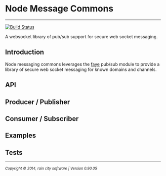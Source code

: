 # Node Message Commons
- - -

[![Build Status](https://travis-ci.org/darrylwest/node-messaging-commons.svg?branch=master)](https://travis-ci.org/darrylwest/node-messaging-commons)

A websocket library of pub/sub support for secure web socket messaging.

## Introduction
Node messaging commons leverages the [faye](http://faye.jcoglan.com/) pub/sub module to provide a library of secure web socket messaging for known domains and channels.

## API

## Producer / Publisher

## Consumer / Subscriber

## Examples

## Tests

- - -
<p><small><em>Copyright © 2014, rain city software | Version 0.90.05</em></small></p>
